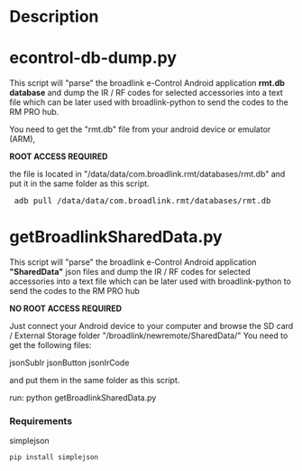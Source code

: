 # Description

# econtrol-db-dump.py

This script will "parse" the broadlink e-Control Android application **rmt.db database** and dump the IR / RF codes for selected accessories into a text file which can be later used with broadlink-python to send the codes to the RM PRO hub.

You need to get the "rmt.db" file from your android device or emulator (ARM), 

**ROOT ACCESS REQUIRED**

the file is located in "/data/data/com.broadlink.rmt/databases/rmt.db" and put it in the same folder as this script.

<pre> adb pull /data/data/com.broadlink.rmt/databases/rmt.db </pre>

# getBroadlinkSharedData.py

This script will "parse" the broadlink e-Control Android application **"SharedData"** json files and dump the IR / RF codes for selected accessories into a text file which can be later used with broadlink-python to send the codes to the RM PRO hub

**NO ROOT ACCESS REQUIRED**

Just connect your Android device to your computer and browse the SD card / External Storage folder "/broadlink/newremote/SharedData/"
You need to get the following files:

jsonSubIr
jsonButton
jsonIrCode

and put them in the same folder as this script.

run: python getBroadlinkSharedData.py

### Requirements

simplejson

`pip install simplejson`
